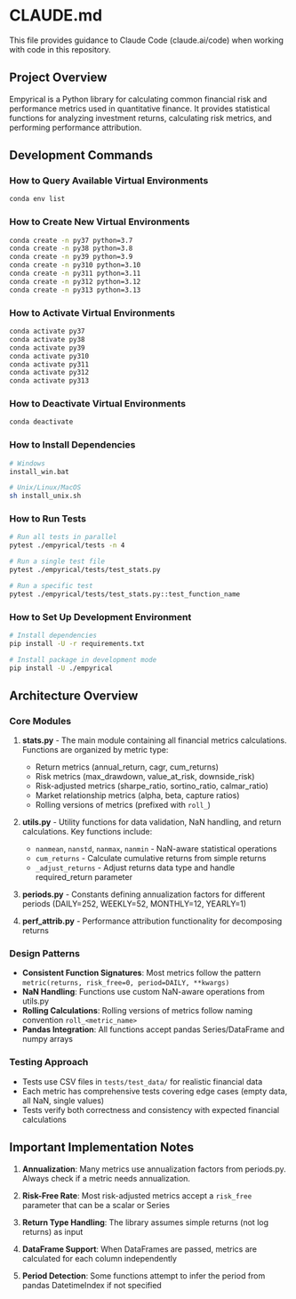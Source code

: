 # CLAUDE.md

This file provides guidance to Claude Code (claude.ai/code) when working with code in this repository.

## Project Overview

Empyrical is a Python library for calculating common financial risk and performance metrics used in quantitative finance. It provides statistical functions for analyzing investment returns, calculating risk metrics, and performing performance attribution.

## Development Commands

### How to Query Available Virtual Environments

```bash
conda env list
```

### How to Create New Virtual Environments

```bash
conda create -n py37 python=3.7
conda create -n py38 python=3.8
conda create -n py39 python=3.9
conda create -n py310 python=3.10
conda create -n py311 python=3.11
conda create -n py312 python=3.12
conda create -n py313 python=3.13
```

### How to Activate Virtual Environments

```bash
conda activate py37
conda activate py38
conda activate py39
conda activate py310
conda activate py311
conda activate py312
conda activate py313
```

### How to Deactivate Virtual Environments

```bash
conda deactivate
```

### How to Install Dependencies
```bash
# Windows
install_win.bat

# Unix/Linux/MacOS
sh install_unix.sh
```

### How to Run Tests
```bash
# Run all tests in parallel
pytest ./empyrical/tests -n 4

# Run a single test file
pytest ./empyrical/tests/test_stats.py

# Run a specific test
pytest ./empyrical/tests/test_stats.py::test_function_name
```

### How to Set Up Development Environment
```bash
# Install dependencies
pip install -U -r requirements.txt

# Install package in development mode
pip install -U ./empyrical
```

## Architecture Overview

### Core Modules

1. **stats.py** - The main module containing all financial metrics calculations. Functions are organized by metric type:
   - Return metrics (annual_return, cagr, cum_returns)
   - Risk metrics (max_drawdown, value_at_risk, downside_risk)
   - Risk-adjusted metrics (sharpe_ratio, sortino_ratio, calmar_ratio)
   - Market relationship metrics (alpha, beta, capture ratios)
   - Rolling versions of metrics (prefixed with `roll_`)

2. **utils.py** - Utility functions for data validation, NaN handling, and return calculations. Key functions include:
   - `nanmean`, `nanstd`, `nanmax`, `nanmin` - NaN-aware statistical operations
   - `cum_returns` - Calculate cumulative returns from simple returns
   - `_adjust_returns` - Adjust returns data type and handle required_return parameter

3. **periods.py** - Constants defining annualization factors for different periods (DAILY=252, WEEKLY=52, MONTHLY=12, YEARLY=1)

4. **perf_attrib.py** - Performance attribution functionality for decomposing returns

### Design Patterns

- **Consistent Function Signatures**: Most metrics follow the pattern `metric(returns, risk_free=0, period=DAILY, **kwargs)`
- **NaN Handling**: Functions use custom NaN-aware operations from utils.py
- **Rolling Calculations**: Rolling versions of metrics follow naming convention `roll_<metric_name>`
- **Pandas Integration**: All functions accept pandas Series/DataFrame and numpy arrays

### Testing Approach

- Tests use CSV files in `tests/test_data/` for realistic financial data
- Each metric has comprehensive tests covering edge cases (empty data, all NaN, single values)
- Tests verify both correctness and consistency with expected financial calculations

## Important Implementation Notes

1. **Annualization**: Many metrics use annualization factors from periods.py. Always check if a metric needs annualization.

2. **Risk-Free Rate**: Most risk-adjusted metrics accept a `risk_free` parameter that can be a scalar or Series

3. **Return Type Handling**: The library assumes simple returns (not log returns) as input

4. **DataFrame Support**: When DataFrames are passed, metrics are calculated for each column independently

5. **Period Detection**: Some functions attempt to infer the period from pandas DatetimeIndex if not specified